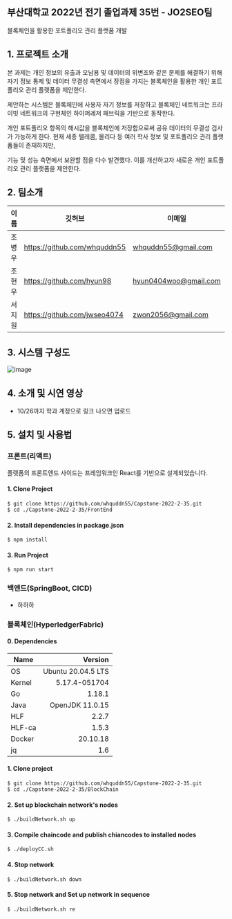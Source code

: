 ## 부산대학교 2022년 전기 졸업과제 35번 - JO2SEO팀  
블록체인을 활용한 포트폴리오 관리 플랫폼 개발

## 1. 프로젝트 소개


 본 과제는 개인 정보의 유출과 오남용 및 데이터의 위변조와 같은 문제를 해결하기 위해 자기 정보 통제 및 데이터 무결성 측면에서 장점을 가지는 블록체인을 활용한 개인 포트폴리오 관리 플랫폼을 제안한다.   

제안하는 시스템은 블록체인에 사용자 자기 정보를 저장하고 블록체인 네트워크는 프라이빗 네트워크의 구현체인 하이퍼레저 패브릭을 기반으로 동작한다.   

개인 포트폴리오 항목의 해시값을 블록체인에 저장함으로써 공유 데이터의 무결성 검사가 가능하게 한다. 현재 세종 텔레콤, 몰리다 등 여러 학사 정보 및 포트폴리오 관리 플랫폼들이 존재하지만,   

기능 및 성능 측면에서 보완할 점을 다수 발견했다. 이를 개선하고자 새로운 개인 포트폴리오 관리 플랫폼을 제안한다.

## 2. 팀소개

|이름|깃허브|이메일|역할|
|---|---|---|------|
|조병우|https://github.com/whquddn55|whquddn55@gmail.com|블록체인(HyperledgerFabric) 개발|
|조현우|https://github.com/hyun98|hyun0404woo@gmail.com|백엔드(SpringBoot, CI/CD) 개발|
|서지원|https://github.com/jwseo4074|zwon2056@gmail.com|프론트(React) 개발|

## 3. 시스템 구성도

![image](https://user-images.githubusercontent.com/26822105/195231874-6b4dc5d1-e2a9-4342-b147-0f26f62bf314.png)

## 4. 소개 및 시연 영상

- 10/26까지 학과 계정으로 링크 나오면 업로드

## 5. 설치 및 사용법

### 프론트(리액트)
플랫폼의 프론트엔드 사이드는 프레임워크인 React를 기반으로 설계되었습니다.

#### 1. Clone Project
``` shell
$ git clone https://github.com/whquddn55/Capstone-2022-2-35.git
$ cd ./Capstone-2022-2-35/FrontEnd
```

#### 2. Install dependencies in package.json
``` shell
$ npm install
```

#### 3. Run Project
``` shell
$ npm run start
```

### 백엔드(SpringBoot, CICD)
- 하하하

### 블록체인(HyperledgerFabric)

#### 0. Dependencies
|Name|Version|
|----|-------:|
|OS|Ubuntu 20.04.5 LTS|
|Kernel| 5.17.4-051704|
|Go|1.18.1|
|Java|OpenJDK 11.0.15|
|HLF|2.2.7|
|HLF-ca|1.5.3|
|Docker|20.10.18|
|jq|1.6|

#### 1. Clone project
``` shell
$ git clone https://github.com/whquddn55/Capstone-2022-2-35.git
$ cd ./Capstone-2022-2-35/BlockChain
```
#### 2. Set up blockchain network's nodes
``` shell
$ ./buildNetwork.sh up
```
#### 3. Compile chaincode and publish chiancodes to installed nodes
``` shell
$ ./deployCC.sh
```

#### 4. Stop network
``` shell
$ ./buildNetwork.sh down
```
#### 5. Stop network and Set up network in sequence
``` shell
$ ./buildNetwork.sh re
```
